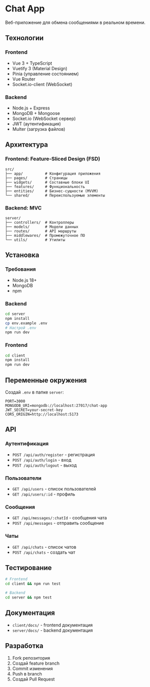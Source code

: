 # Chat App

Веб-приложение для обмена сообщениями в реальном времени.

## Технологии

### Frontend
- Vue 3 + TypeScript
- Vuetify 3 (Material Design)
- Pinia (управление состоянием)
- Vue Router
- Socket.io-client (WebSocket)

### Backend
- Node.js + Express
- MongoDB + Mongoose
- Socket.io (WebSocket сервер)
- JWT (аутентификация)
- Multer (загрузка файлов)

## Архитектура

### Frontend: Feature-Sliced Design (FSD)
```
src/
├── app/          # Конфигурация приложения
├── pages/        # Страницы
├── widgets/      # Составные блоки UI
├── features/     # Функциональность
├── entities/     # Бизнес-сущности (MVVM)
└── shared/       # Переиспользуемые элементы
```

### Backend: MVC
```
server/
├── controllers/  # Контроллеры
├── models/       # Модели данных
├── routes/       # API маршруты
├── middlewares/  # Промежуточное ПО
└── utils/        # Утилиты
```

## Установка

### Требования
- Node.js 18+
- MongoDB
- npm

### Backend
```bash
cd server
npm install
cp env.example .env
# Настрой .env
npm run dev
```

### Frontend
```bash
cd client
npm install
npm run dev
```

## Переменные окружения

Создай `.env` в папке `server`:

```env
PORT=3000
MONGODB_URI=mongodb://localhost:27017/chat-app
JWT_SECRET=your-secret-key
CORS_ORIGIN=http://localhost:5173
```

## API

### Аутентификация
- `POST /api/auth/register` - регистрация
- `POST /api/auth/login` - вход
- `POST /api/auth/logout` - выход

### Пользователи
- `GET /api/users` - список пользователей
- `GET /api/users/:id` - профиль

### Сообщения
- `GET /api/messages/:chatId` - сообщения чата
- `POST /api/messages` - отправить сообщение

### Чаты
- `GET /api/chats` - список чатов
- `POST /api/chats` - создать чат

## Тестирование

```bash
# Frontend
cd client && npm run test

# Backend
cd server && npm test
```

## Документация

- `client/docs/` - frontend документация
- `server/docs/` - backend документация

## Разработка

1. Fork репозитория
2. Создай feature branch
3. Commit изменения
4. Push в branch
5. Создай Pull Request